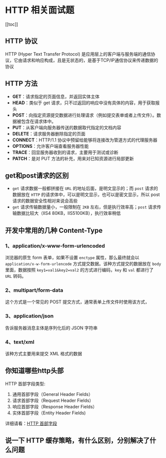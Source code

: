 # HTTP 相关面试题
[[toc]]
## HTTP 协议
HTTP (Hyper Text Transfer Protocol) 是应用层上的客户端与服务端的通信协议，它由请求和响应构成，且是无状态的，是基于TCP/IP通信协议来传递数据的协议

## HTTP 方法
- **GET**：请求指定的页面信息，并返回实体主体
- **HEAD**：类似于 get 请求，只不过返回的响应中没有具体的内容，用于获取报头
- **POST**：向指定资源提交数据进行处理请求（例如提交表单或者上传文件）。数据被包含在请求体中。
- **PUT**：从客户端向服务器传送的数据取代指定的文档内容
- **DELETE**：请求服务器删除指定的页面
- **CONNECT**：HTTP/1.1 协议中预留给能够将连接改为管道方式的代理服务器
- **OPTIONS**：允许客户端查看服务器性能
- **TRACE**：回显服务器收到的请求，主要用于测试或诊断
- **PATCH**：是对 PUT 方法的补充，用来对已知资源进行局部更新

## get和post请求的区别
- `get` 请求数据一般都拼接在 `URL` 的地址后面，是明文显示的；而 `post` 请求的数据放在 `HTTP` 的请求体中，可以是明文显示，也可以是密文显示，所以 post 请求的数据安全性相对来说会高些
- `get` 请求传输数据量小，一般限制在 `2KB` 左右，但是执行效率高；`post` 请求传输数据比较大（IIS4 80KB，IIS5100KB），执行效率稍低

## 开发中常用的几种 Content-Type

### 1、application/x-www-form-urlencoded
浏览器的原生 form 表单，如果不设置 `enctype` 属性，那么最终就会以 `application/x-w-form-urlencode` 方式提交数据。该种方式提交的数据放在 `body` 里面，数据按照 `key1=val1&key2=val2` 的方式进行编码，`key` 和 `val` 都进行了 `URL` 转码。

### 2、multipart/form-data
这个方式是一个常见的 POST 提交方式，通常表单上传文件时使用该方式，

### 3、application/json
告诉服务器消息主体是序列化后的 JSON 字符串

### 4、text/xml
该种方式主要用来提交 XML 格式的数据


## 你知道哪些http头部
HTTP 首部字段类型: 
1. 通用首部字段（General Header Fields）
2. 请求首部字段（Request Header Fields）
3. 响应首部字段（Response Header Fields）
4. 实体首部字段（Entity Header Fields)

详细请看：[HTTP 首部字段](../../book/http/图解HTTP.html#_2-http-首部字段)

## 说⼀下 HTTP 缓存策略，有什么区别，分别解决了什么问题







































































